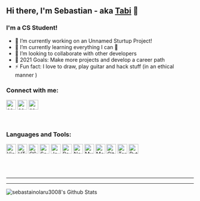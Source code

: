 ## Hi there, I'm Sebastian - aka [Tabi][website] 👋

### I'm a CS Student!
- 🔭 I’m currently working on an Unnamed Sturtup Project!
- 🌱 I’m currently learning everything I can 🤣
- 👯 I’m looking to collaborate with other developers
- 🥅 2021 Goals: Make more projects and develop a career path
- ⚡ Fun fact: I love to draw, play guitar and hack stuff (in an ethical manner )

### Connect with me:
<!-- [<img alt="codeSTACKr | YouTube" width="22px" src="https://cdn.jsdelivr.net/npm/simple-icons@v3/icons/youtube.svg" />][youtube]
[<img alt="codeSTACKr | Twitter" width="22px" src="https://cdn.jsdelivr.net/npm/simple-icons@v3/icons/twitter.svg" />][twitter] -->
[<img alt="codeSTACKr.com" height="26px" src="https://img.shields.io/badge/GitHub-100000?style=for-the-badge&logo=github&logoColor=white" />][website]
[<img alt="codeSTACKr | LinkedIn" height="26px" src="https://img.shields.io/badge/LinkedIn-0077B5?style=for-the-badge&logo=linkedin&logoColor=white" />][linkedin]
[<img alt="codeSTACKr | Instagram" height="26px" src="https://img.shields.io/badge/Instagram-E4405F?style=for-the-badge&logo=instagram&logoColor=white" />][instagram]

<br />

### Languages and Tools:

[<img alt="Visual Studio Code" height="26px" src="https://img.shields.io/badge/Visual_Studio_Code-0078D4?style=for-the-badge&logo=visual%20studio%20code&logoColor=white" />][thissite]
[<img alt="HTML5" height="26px" src="https://img.shields.io/badge/HTML5-E34F26?style=for-the-badge&logo=html5&logoColor=white" />][thissite]
[<img alt="CSS3" height="26px" src="https://img.shields.io/badge/CSS3-1572B6?style=for-the-badge&logo=css3&logoColor=whiteg" />][thissite]
[<img alt="Sass" height="26px" src="https://img.shields.io/badge/Sass-CC6699?style=for-the-badge&logo=sass&logoColor=white" />][thissite]
[<img alt="JavaScript" height="26px" src="https://img.shields.io/badge/JavaScript-F7DF1E?style=for-the-badge&logo=javascript&logoColor=black" />][thissite]
[<img alt="React" height="26px" src="https://img.shields.io/badge/React-20232A?style=for-the-badge&logo=react&logoColor=61DAFB" />][thissite]
[<img alt="Node.js" height="26px" src="https://img.shields.io/badge/Node.js-43853D?style=for-the-badge&logo=node.js&logoColor=white" />][thissite]
[<img alt="MySQL" height="26px" src="https://img.shields.io/badge/MySQL-00000F?style=for-the-badge&logo=mysql&logoColor=white" />][thissite]
[<img alt="MongoDB" height="26px" src="https://img.shields.io/badge/MongoDB-4EA94B?style=for-the-badge&logo=mongodb&logoColor=white" />][thissite]
[<img alt="Git" height="26px" src="https://img.shields.io/badge/Git-F05032?style=for-the-badge&logo=git&logoColor=white" />][thissite]
[<img alt="Terminal" height="26px" src="https://img.shields.io/badge/Kali_Linux-557C94?style=for-the-badge&logo=kali-linux&logoColor=white" />][thissite]
[<img alt="Python" height="26px" src="https://img.shields.io/badge/Python-3776AB?style=for-the-badge&logo=python&logoColor=white" />][thissite]

<br />
<br />

---

<!--### 📺 Latest YouTube Videos-->
<!-- YOUTUBE:START -->
<!-- YOUTUBE:END -->



<!--### 📕 Latest Blog Posts-->
<!-- BLOG-POST-LIST:START -->
<!-- BLOG-POST-LIST:END -->

---

<img align="left" alt="sebastainolaru3008's Github Stats" src="https://github-readme-stats.vercel.app/api?username=sebastianolaru3008&show_icons=true&hide_border=true" />

[website]: https://sebastianolaru3008.github.io/
<!-- [twitter]: https://twitter.com/codeSTACKr
[youtube]: https://youtube.com/codeSTACKr -->
[instagram]: https://www.instagram.com/seby.olaru3008/
[linkedin]: https://www.linkedin.com/in/sebastian-olaru-800714197/
[thissite]: https://github.com/sebastianolaru3008/sebastianolaru3008
